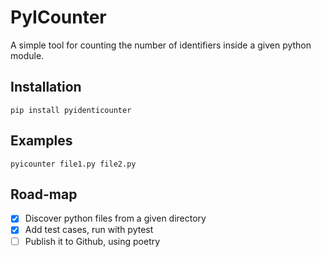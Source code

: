 # PyICounter

A simple tool for counting the number of identifiers inside a given python module.

## Installation 

```
pip install pyidenticounter
```

## Examples

```shell
pyicounter file1.py file2.py
```

## Road-map

- [X] Discover python files from a given directory
- [X] Add test cases, run with pytest
- [ ] Publish it to Github, using poetry
